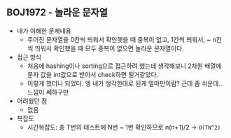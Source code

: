 ## BOJ1972 - 놀라운 문자열

- 내가 이해한 문제내용
  - 주어진 문자열을 0칸씩 띄워서 확인햇을 때 중복이 없고, 1칸씩 띄워서, ~ n칸씩 띄워서 확인했을 때 모두 중복이 없으면 놀라운 문자열이다.
- 접근 방식
  - 처음에 hashing이나 sorting으로 접근하려 했는데 생각해보니 2차원 배열에 문자 값을 int값으로 받아서 check하면 될거같았다.
  - 이렇게 했더니 되었다. 엥 내가 생각한대로 된게 얼마만이람?  근데 좀 쉬운데... 느낌이 쎄하구만
- 어려웠던 점
  - 없음
- 복잡도
  - 시간복잡도: 총 T번의 테스트에 N번 ~ 1번 확인하므로 n(n+1)/2 -> `O(TN^2)`
